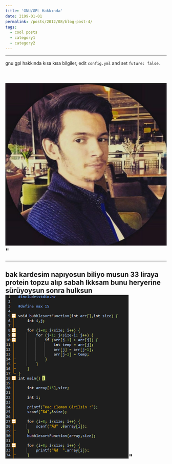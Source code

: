 ```yaml
---
title: 'GNU/GPL Hakkında'
date: 2199-01-01
permalink: /posts/2012/08/blog-post-4/
tags:
  - cool posts
  - category1
  - category2
---
```

---
gnu gpl hakkında kısa kısa bilgiler, edit `config.yml` and set `future: false`. 

<br/><img src='/images/profil.png'>"
---
---
bak kardesim napıyosun biliyo musun 33 liraya protein topzu alıp sabah lkksam bunu heryerine sürüyoysun sonra hulksun
<br/><img src='/images/bubblegirdi.jpg'>"
---
